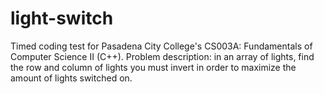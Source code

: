 # light-switch

Timed coding test for Pasadena City College's CS003A: Fundamentals of Computer 
Science II (C++). Problem description: in an array of lights, find the row and
column of lights you must invert in order to maximize the amount of lights 
switched on.
